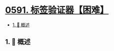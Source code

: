 # [0591. 标签验证器【困难】](https://github.com/Tdahuyou/TNotes.leetcode/tree/main/notes/0591.%20%E6%A0%87%E7%AD%BE%E9%AA%8C%E8%AF%81%E5%99%A8%E3%80%90%E5%9B%B0%E9%9A%BE%E3%80%91)

<!-- region:toc -->

- [1. 📝 概述](#1--概述)

<!-- endregion:toc -->

## 1. 📝 概述
